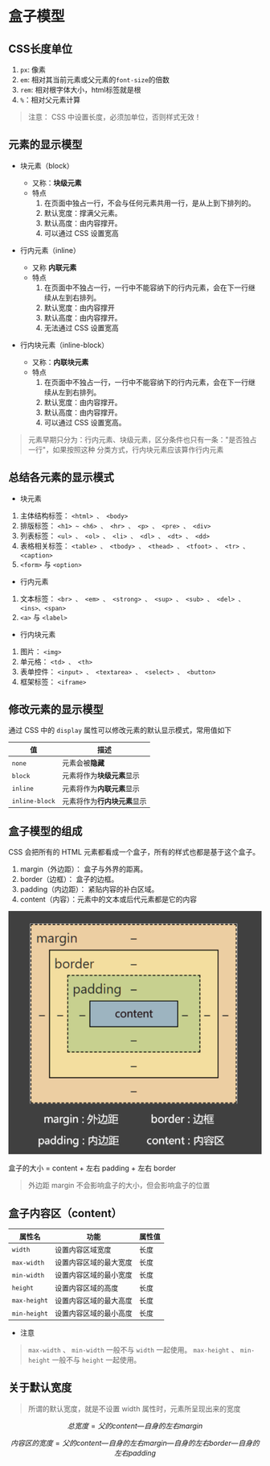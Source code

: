 # 盒子模型
## CSS长度单位
1. `px`: 像素
2. `em`: 相对其当前元素或父元素的```font-size```的倍数
3. `rem`: 相对根字体大小，html标签就是根
4. `%`：相对父元素计算
> 注意： CSS 中设置长度，必须加单位，否则样式无效！


## 元素的显示模型
+ 块元素（block）
	+ 又称：**块级元素**
	+ 特点
		1. 在页面中独占一行，不会与任何元素共用一行，是从上到下排列的。
		2. 默认宽度：撑满父元素。
		3. 默认高度：由内容撑开。
		4. 可以通过 CSS 设置宽高

+  行内元素（inline）
	+ 又称 **内联元素**
	+ 特点
		1. 在页面中不独占一行，一行中不能容纳下的行内元素，会在下一行继续从左到右排列。
		2. 默认宽度：由内容撑开
		3. 默认高度：由内容撑开。
		4. 无法通过 CSS 设置宽高

+ 行内块元素（inline-block）
	+ 又称：**内联块元素**
	+ 特点
		1. 在页面中不独占一行，一行中不能容纳下的行内元素，会在下一行继续从左到右排列。
		2. 默认宽度：由内容撑开。
		3. 默认高度：由内容撑开。
		4. 可以通过 CSS 设置宽高。	

> 元素早期只分为：行内元素、块级元素，区分条件也只有一条："是否独占一行"，如果按照这种
分类方式，行内块元素应该算作行内元素


## 总结各元素的显示模式
+ 块元素

1. 主体结构标签： `<html> 、 <body>`
2. 排版标签： `<h1> ~ <h6> 、 <hr> 、 <p> 、 <pre> 、 <div>`
3. 列表标签： `<ul> 、 <ol> 、 <li> 、 <dl> 、 <dt> 、 <dd>`
4. 表格相关标签： `<table> 、 <tbody> 、 <thead> 、 <tfoot> 、 <tr> 、<caption>`
5. `<form>` 与 `<option>`
+ 行内元素
1. 文本标签： `<br> 、 <em> 、 <strong> 、 <sup> 、 <sub> 、 <del> 、 <ins>、<span>`
2. `<a>` 与 `<label>`
+ 行内块元素
1. 图片： `<img>`
2. 单元格： `<td> 、 <th>`
3. 表单控件： `<input> 、 <textarea> 、 <select> 、 <button>`
4. 框架标签： `<iframe>`


## 修改元素的显示模型
通过 CSS 中的 `display` 属性可以修改元素的默认显示模式，常用值如下

| 值                 | 描述                         |
| ------------------ | ---------------------------- |
| `none`         | 元素会被**隐藏**             |
| `block`        | 元素将作为**块级元素**显示       |
| `inline`       | 元素将作为**内联元素**显示   |
| `inline-block` | 元素将作为**行内块元素**显示 |


## 盒子模型的组成
CSS 会把所有的 HTML 元素都看成一个盒子，所有的样式也都是基于这个盒子。
1. margin（外边距）： 盒子与外界的距离。
2. border（边框）： 盒子的边框。
3. padding（内边距）： 紧贴内容的补白区域。
4. content（内容）：元素中的文本或后代元素都是它的内容

<img src="Images\boxzuc.png" style="zoom:100%;" />

盒子的大小 = content + 左右 padding + 左右 border 
> 外边距 margin 不会影响盒子的大小，但会影响盒子的位置


## 盒子内容区（content）

| 属性名     | 功能                   | 属性值 |
| ---------- | ---------------------- | ------ |
| `width`    | 设置内容区域宽度       | 长度   |
| `max-width`  | 设置内容区域的最大宽度 | 长度   |
| `min-width`  | 设置内容区域的最小宽度 | 长度   |
| `height`     | 设置内容区域的高度     | 长度   |
| `max-height` | 设置内容区域的最大高度 | 长度   |
| `min-height` | 设置内容区域的最小高度 | 长度   |

+ 注意
> `max-width` 、 `min-width` 一般不与 `width` 一起使用。
> `max-height` 、 `min-height` 一般不与 `height` 一起使用。

## 关于默认宽度
> 所谓的默认宽度，就是不设置 width 属性时，元素所呈现出来的宽度

$$
总宽度 = 父的 content — 自身的左右 margin
$$

$$
内容区的宽度 = 父的 content — 自身的左右 margin — 自身的左右 border — 自身的左右
padding
$$
